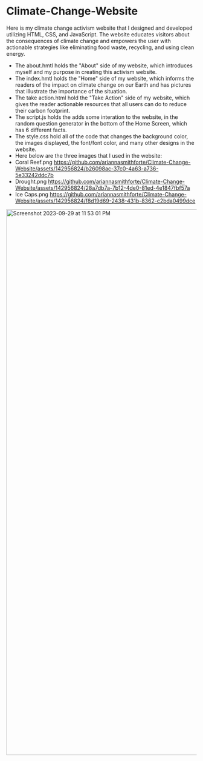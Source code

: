 # Climate-Change-Website

Here is my climate change activism website that I designed and developed utilizing HTML, CSS, and JavaScript. The website educates visitors about the consequences of climate change and empowers the user with actionable strategies like eliminating food waste, recycling, and using clean energy.
- The about.hmtl holds the "About" side of my website, which introduces myself and my purpose in creating this activism website.
- The index.hmtl holds the "Home" side of my website, which informs the readers of the impact on climate change on our Earth and has pictures that illustrate the importance of the situation.
- The take action.html hold the "Take Action" side of my website, which gives the reader actionable resources that all users can do to reduce their carbon footprint.
- The script.js holds the adds some interation to the website, in the random question generator in the bottom of the Home Screen, which has 6 different facts.
- The style.css hold all of the code that changes the background color, the images displayed, the font/font color, and many other designs in the website.
- Here below are the three images that I used in the website:
- Coral Reef.png <https://github.com/ariannasmithforte/Climate-Change-Website/assets/142956824/b26098ac-37c0-4a63-a736-5e33242ddc7b>
- Drought.png <https://github.com/ariannasmithforte/Climate-Change-Website/assets/142956824/28a7db7a-7b12-4de0-81ed-4e1847fbf57a>
- Ice Caps.png <https://github.com/ariannasmithforte/Climate-Change-Website/assets/142956824/f8d19d69-2438-431b-8362-c2bda0499dce>

  
<img width="1440" alt="Screenshot 2023-09-29 at 11 53 01 PM" src="https://github.com/ariannasmithforte/Climate-Change-Website/assets/142956824/8ecacc64-644a-42e1-bc11-7474f1773e7e">
